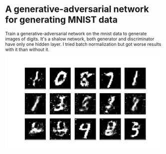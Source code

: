 
A generative-adversarial network for generating MNIST data
==========================================================

Train a generative-adversarial network on the mnist data to generate images of
digits. It's a shalow network, both generator and discriminator have only one
hidden layer. I tried batch normalization but got worse results with it than
without it.

![Generated samples](assets/output.png)
